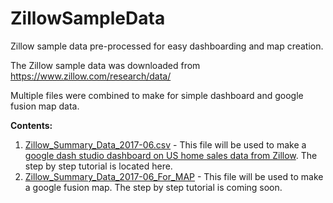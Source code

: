 # ZillowSampleData


Zillow sample data pre-processed for easy dashboarding and map creation.

The Zillow sample data was downloaded from https://www.zillow.com/research/data/

Multiple files were combined to make for simple dashboard and google fusion map data.  

**Contents:**

1) [Zillow_Summary_Data_2017-06.csv](https://github.com/lgellis/ZillowSampleData/blob/master/Zillow_Summary_Data_2017-06.csv) - This file will be used to make a [google dash studio dashboard on US home sales data from Zillow](https://datastudio.google.com/open/0B9T2DDcYWIqFSnFGWEd4cWFxZFk). The step by step tutorial is located here.
2) [Zillow_Summary_Data_2017-06_For_MAP](https://github.com/lgellis/ZillowSampleData/blob/master/Zillow_Summary_Data_2017-06_For_MAP.csv) - This file will be used to make a google fusion map.  The step by step tutorial is coming soon. 
